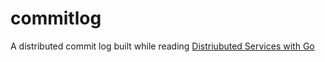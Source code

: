 # commitlog

A distributed commit log built while reading [Distriubuted Services with Go](https://pragprog.com/titles/tjgo/distributed-services-with-go/)
